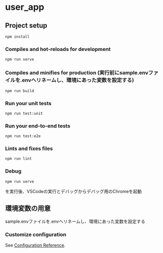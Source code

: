 # user_app

## Project setup
```
npm install
```

### Compiles and hot-reloads for development
```
npm run serve
```

### Compiles and minifies for production (実行前にsample.envファイルを.envへリネームし、環境にあった変数を設定する)
```
npm run build
```

### Run your unit tests
```
npm run test:unit
```

### Run your end-to-end tests
```
npm run test:e2e
```

### Lints and fixes files
```
npm run lint
```

### Debug
```
npm run serve
```
を実行後、VSCodeの実行とデバッグからデバッグ用のChromeを起動

## 環境変数の用意
sample.envファイルを.envへリネームし、環境にあった変数を設定する

### Customize configuration
See [Configuration Reference](https://cli.vuejs.org/config/).
